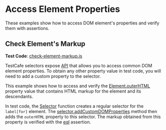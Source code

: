 # Access Element Properties

These examples show how to access DOM element's properties and verify them with assertions.

## Check Element's Markup

**Test Code**: [check-element-markup.js](check-element-markup.js)

TestCafe selectors expose [API](https://devexpress.github.io/testcafe/documentation/test-api/selecting-page-elements/dom-node-state.html) that allows you to access common DOM element properties. To obtain any other property value in test code, you will need to add a custom property to the selector.

This example shows how to access and verify the [Element.outerHTML](https://developer.mozilla.org/en-US/docs/Web/API/Element/outerHTML) property value that contains HTML markup for the element and its descendants.

In test code, the [Selector](https://devexpress.github.io/testcafe/documentation/test-api/selecting-page-elements/selectors/creating-selectors.html) function creates a regular selector for the `label[for]` element. The [selector.addCustomDOMProperties](https://devexpress.github.io/testcafe/documentation/test-api/selecting-page-elements/selectors/extending-selectors.html#custom-properties) method then adds the `outerHTML` property to this selector. The markup obtained from this property is verified with the [eql](https://devexpress.github.io/testcafe/documentation/test-api/assertions/assertion-api.html#deep-equal) assertion.
